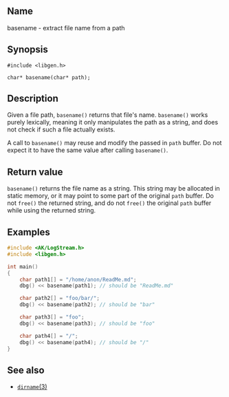 ## Name

basename - extract file name from a path

## Synopsis

```**c++
#include <libgen.h>

char* basename(char* path);
```

## Description

Given a file path, `basename()` returns that file's name. `basename()` works
purely lexically, meaning it only manipulates the path as a string, and does
not check if such a file actually exists.

A call to `basename()` may reuse and modify the passed in `path` buffer. Do not
expect it to have the same value after calling `basename()`.

## Return value

`basename()` returns the file name as a string. This string may be allocated
in static memory, or it may point to some part of the original `path` buffer.
Do not `free()` the returned string, and do not `free()` the original `path`
buffer while using the returned string.

## Examples

```c++
#include <AK/LogStream.h>
#include <libgen.h>

int main()
{
    char path1[] = "/home/anon/ReadMe.md";
    dbg() << basename(path1); // should be "ReadMe.md"

    char path2[] = "foo/bar/";
    dbg() << basename(path2); // should be "bar"

    char path3[] = "foo";
    dbg() << basename(path3); // should be "foo"

    char path4[] = "/";
    dbg() << basename(path4); // should be "/"
}
```

## See also

* [`dirname`(3)](dirname.md)
